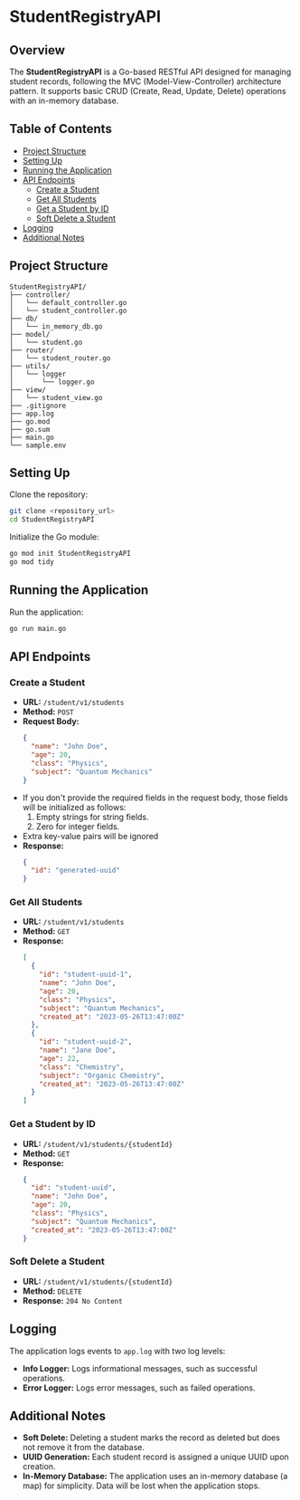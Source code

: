 # StudentRegistryAPI

## Overview
The **StudentRegistryAPI** is a Go-based RESTful API designed for managing student records, following the MVC (Model-View-Controller) architecture pattern. It supports basic CRUD (Create, Read, Update, Delete) operations with an in-memory database.

## Table of Contents
- [Project Structure](#project-structure)
- [Setting Up](#setting-up)
- [Running the Application](#running-the-application)
- [API Endpoints](#api-endpoints)
  - [Create a Student](#create-a-student)
  - [Get All Students](#get-all-students)
  - [Get a Student by ID](#get-a-student-by-id)
  - [Soft Delete a Student](#soft-delete-a-student)
- [Logging](#logging)
- [Additional Notes](#additional-notes)

## Project Structure
```
StudentRegistryAPI/
├── controller/
│   └── default_controller.go
│   └── student_controller.go
├── db/
│   └── in_memory_db.go
├── model/
│   └── student.go
├── router/
│   └── student_router.go
├── utils/
│   └── logger
│       └── logger.go
├── view/
│   └── student_view.go
├── .gitignore
├── app.log
├── go.mod
├── go.sum
├── main.go
└── sample.env
```

## Setting Up
Clone the repository:
```sh
git clone <repository_url>
cd StudentRegistryAPI
```

Initialize the Go module:
```sh
go mod init StudentRegistryAPI
go mod tidy
```

## Running the Application
Run the application:
```sh
go run main.go
```

## API Endpoints

### Create a Student
- **URL:** `/student/v1/students`
- **Method:** `POST`
- **Request Body:**
  ```json
  {
    "name": "John Doe",
    "age": 20,
    "class": "Physics",
    "subject": "Quantum Mechanics"
  }
  ```
- If you don't provide the required fields in the request body, those fields will be initialized as follows:
  1. Empty strings for string fields.
  2. Zero for integer fields.
- Extra key-value pairs will be ignored
- **Response:**
  ```json
  {
    "id": "generated-uuid"
  }
  ```

### Get All Students
- **URL:** `/student/v1/students`
- **Method:** `GET`
- **Response:**
  ```json
  [
    {
      "id": "student-uuid-1",
      "name": "John Doe",
      "age": 20,
      "class": "Physics",
      "subject": "Quantum Mechanics",
      "created_at": "2023-05-26T13:47:00Z"
    },
    {
      "id": "student-uuid-2",
      "name": "Jane Doe",
      "age": 22,
      "class": "Chemistry",
      "subject": "Organic Chemistry",
      "created_at": "2023-05-26T13:47:00Z"
    }
  ]
  ```

### Get a Student by ID
- **URL:** `/student/v1/students/{studentId}`
- **Method:** `GET`
- **Response:**
  ```json
  {
    "id": "student-uuid",
    "name": "John Doe",
    "age": 20,
    "class": "Physics",
    "subject": "Quantum Mechanics",
    "created_at": "2023-05-26T13:47:00Z"
  }
  ```

### Soft Delete a Student
- **URL:** `/student/v1/students/{studentId}`
- **Method:** `DELETE`
- **Response:** `204 No Content`

## Logging
The application logs events to `app.log` with two log levels:
- **Info Logger:** Logs informational messages, such as successful operations.
- **Error Logger:** Logs error messages, such as failed operations.

## Additional Notes
- **Soft Delete:** Deleting a student marks the record as deleted but does not remove it from the database.
- **UUID Generation:** Each student record is assigned a unique UUID upon creation.
- **In-Memory Database:** The application uses an in-memory database (a map) for simplicity. Data will be lost when the application stops.
